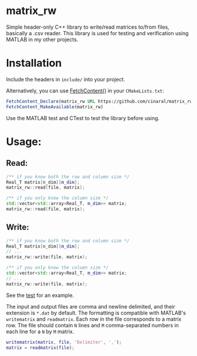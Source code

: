 # matrix_rw
Simple header-only C++ library to write/read matrices to/from files, basically a .csv reader. This library is used for testing and verification using MATLAB in my other projects.

# Installation

Include the headers in ```include/``` into your project.

Alternatively, you can use [FetchContent()](https://cmake.org/cmake/help/latest/module/FetchContent.html) in your ```CMakeLists.txt```:
```CMake
FetchContent_Declare(matrix_rw URL https://github.com/cinaral/matrix_rw/releases/download/<RELEASE_TAG>/src.zip)
FetchContent_MakeAvailable(matrix_rw)
```
Use the MATLAB test and CTest to test the library before using. 

# Usage:

## Read:
```Cpp
/** if you know both the row and column size */
Real_T matrix[n_dim][m_dim];
matrix_rw::read(file, matrix);

/** if you only know the column size */
std::vector<std::array<Real_T, m_dim>> matrix;
matrix_rw::read(file, matrix);
```

## Write:
```Cpp
/** if you know both the row and column size */
Real_T matrix[n_dim][m_dim];
// ...
matrix_rw::write(file, matrix);

/** if you only know the column size */
std::vector<std::array<Real_T, m_dim>> matrix;
// ...
matrix_rw::write(file, matrix);
```

See the [test](./test/test-matrix_rw.cpp) for an example.

The input and output files are comma and newline delimited, and their extension is ```*.dat``` by default. The formatting is compatible with MATLAB's ```writematrix``` and ```readmatrix```. Each row in the file corresponds to a matrix row. The file should contain ```N``` lines and ```M``` comma-separated numbers in each line for a ```N``` by ```M``` matrix.
```MATLAB
writematrix(matrix, file, 'Delimiter', ',');  
matrix = readmatrix(file);  
```
